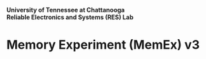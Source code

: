 <b> University of Tennessee at Chattanooga </b> <br>
<b> Reliable Electronics and Systems (RES) Lab </b>
# Memory Experiment (MemEx) v3
